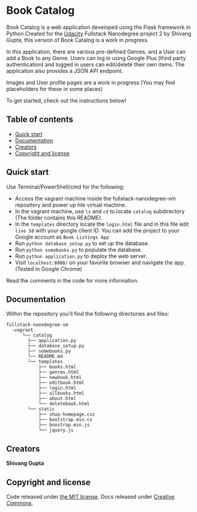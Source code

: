# Book Catalog 

Book Catalog is a web application developed using the Flask framework in Python.Created for the [Udacity](http://www.udacity.com) Fullstack Nanodegree project 2 by Shivang Gupta, this version of Book Catalog is a work in progress.

In this application, there are various pre-defined Genres, and a User can add a Book to any Genre. Users can log in using Google Plus (third party authentication) and logged in users can edit/delete their own items. The application also provides a JSON API endpoint.

Images and User profile pages are a work in progress (You may find placeholders for these in some places)

To get started, check out the instructions below!


## Table of contents

* [Quick start](#quick-start)
* [Documentation](#documentation)
* [Creators](#creators)
* [Copyright and license](#copyright-and-license)


## Quick start

Use Terminal/PowerShell/cmd for the following:

* Access the vagrant machine inside the fullstack-nanodegree-vm repository and power up hte virtual machine.
* In the vagrant machine, use `ls` and `cd` to locate `catalog` subdirectory (The folder contains this README).
* In the `templates` directory locate the `login.html` file and in this file edit `line 58` with your google client ID. You can add the project to your Google account as `Book Listings App`
* Run `python database_setup.py` to set up the database. 
* Run `python somebooks.py` to populate the database. 
* Run `python application.py` to deploy the web server.
* Visit `localhost:8000/` on your favorite browser and navigate the app. (Tested in Google Chrome) 



Read the comments in the code for more information.

## Documentation

Within the repository you'll find the following directories and files:

```
fullstack-nanodegree-vm
  -vagrant
      └── catalog
        ├── application.py
        ├── database_setup.py
        ├── somebooks.py
        └── README.md
        └── templates
	        ├── books.html
	        ├── genres.html
	        ├── newbook.html
	        ├── editbook.html
	        ├── login.html
	        ├── allbooks.html
	        ├── about.html
	        └── deletebook.html
	    └── static
	        ├── shop-homepage.css
	        ├── bootstrap.min.cs
	        ├── boostrap.min.js
	        └── jquery.js
```


## Creators

**Shivang Gupta**




## Copyright and license

Code released under [the MIT license](https://github.com/twbs/bootstrap/blob/master/LICENSE).
Docs released under [Creative Commons](https://github.com/twbs/bootstrap/blob/master/docs/LICENSE).
